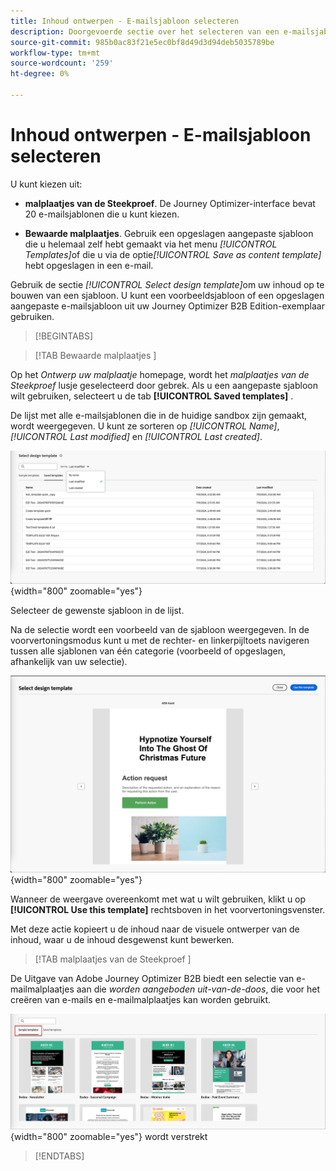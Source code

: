 ```yaml
---
title: Inhoud ontwerpen - E-mailsjabloon selecteren
description: Doorgevoerde sectie over het selecteren van een e-mailsjabloon voor het ontwerpen van inhoud
source-git-commit: 985b0ac83f21e5ec0bf8d49d3d94deb5035789be
workflow-type: tm+mt
source-wordcount: '259'
ht-degree: 0%

---
```


# Inhoud ontwerpen - E-mailsjabloon selecteren

U kunt kiezen uit:

* **malplaatjes van de Steekproef**. De Journey Optimizer-interface bevat 20 e-mailsjablonen die u kunt kiezen.

* **Bewaarde malplaatjes**. Gebruik een opgeslagen aangepaste sjabloon die u helemaal zelf hebt gemaakt via het menu _[!UICONTROL Templates]_&#x200B;of die u via de optie&#x200B;_[!UICONTROL Save as content template]_ hebt opgeslagen in een e-mail.

Gebruik de sectie _[!UICONTROL Select design template]_&#x200B;om uw inhoud op te bouwen van een sjabloon. U kunt een voorbeeldsjabloon of een opgeslagen aangepaste e-mailsjabloon uit uw Journey Optimizer B2B Edition-exemplaar gebruiken.

>[!BEGINTABS]

>[!TAB  Bewaarde malplaatjes ]

Op het _Ontwerp uw malplaatje_ homepage, wordt het _malplaatjes van de Steekproef_ lusje geselecteerd door gebrek. Als u een aangepaste sjabloon wilt gebruiken, selecteert u de tab **[!UICONTROL Saved templates]** .

De lijst met alle e-mailsjablonen die in de huidige sandbox zijn gemaakt, wordt weergegeven. U kunt ze sorteren op _[!UICONTROL Name]_,_[!UICONTROL Last modified]_ en _[!UICONTROL Last created]_.

![&#x200B; kies een bewaard malplaatje &#x200B;](../assets/content-design-shared/templates-design-saved-sort-by.png){width="800" zoomable="yes"}

Selecteer de gewenste sjabloon in de lijst.

Na de selectie wordt een voorbeeld van de sjabloon weergegeven. In de voorvertoningsmodus kunt u met de rechter- en linkerpijltoets navigeren tussen alle sjablonen van één categorie (voorbeeld of opgeslagen, afhankelijk van uw selectie).

![&#x200B; Voorproef het bewaarde malplaatje &#x200B;](../assets/content-design-shared/templates-design-saved-preview.png){width="800" zoomable="yes"}

Wanneer de weergave overeenkomt met wat u wilt gebruiken, klikt u op **[!UICONTROL Use this template]** rechtsboven in het voorvertoningsvenster.

Met deze actie kopieert u de inhoud naar de visuele ontwerper van de inhoud, waar u de inhoud desgewenst kunt bewerken.

>[!TAB  malplaatjes van de Steekproef ]

De Uitgave van Adobe Journey Optimizer B2B biedt een selectie van e-mailmalplaatjes aan die _worden aangeboden uit-van-de-doos_, die voor het creëren van e-mails en e-mailmalplaatjes kan worden gebruikt.

![&#x200B; kies een malplaatje dat door Adobe &#x200B;](../assets/content-design-shared/templates-design-samples.png){width="800" zoomable="yes"} wordt verstrekt

>[!ENDTABS]